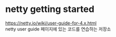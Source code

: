 
# netty getting started
https://netty.io/wiki/user-guide-for-4.x.html   
netty user guide 페이지에 있는 코드를 연습하는 저장소
